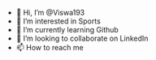 - 👋 Hi, I’m @Viswa193
- 👀 I’m interested in Sports
- 🌱 I’m currently learning Github
- 💞️ I’m looking to collaborate on LinkedIn
- 📫 How to reach me

<!---
Viswa193/Viswa193 is a ✨ special ✨ repository because its `README.md` (this file) appears on your GitHub profile.
You can click the Preview link to take a look at your changes.
--->
